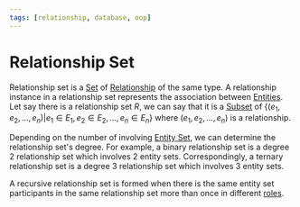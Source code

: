 ```yaml
---
tags: [relationship, database, oop]
---
```


# Relationship Set

Relationship set is a [Set](202204281446.md) of [Relationship](202304192107.md)
of the same type. A relationship instance in a relationship set represents the
association between [Entities](202304191954.md). Let say there is a relationship
set $R$, we can say that it is a [Subset](202204281535.md) of $\{(e_1, e_2,
\ldots, e_n)|e_1 \in E_1, e_2 \in E_2, \ldots, e_n \in E_n\}$ where $(e_1, e_2,
\ldots, e_n)$ is a relationship.

Depending on the number of involving [Entity Set](202304191956.md), we can
determine the relationship set's degree. For example, a binary relationship set
is a degree 2 relationship set which involves 2 entity sets. Correspondingly, a
ternary relationship set is a degree 3 relationship set which involves 3 entity
sets.

A recursive relationship set is formed when there is the same entity set
participants in the same relationship set more than once in different
[roles](202304191954.md).
